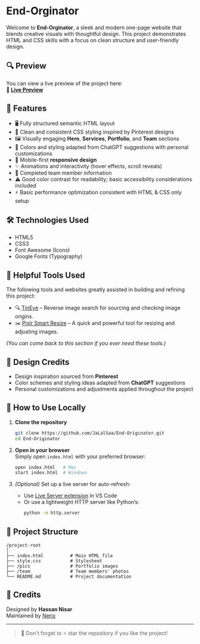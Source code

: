 
# End-Orginator

Welcome to **End-Orginator**, a sleek and modern one-page website that blends creative visuals with thoughtful design. This project demonstrates HTML and CSS skills with a focus on clean structure and user-friendly design.

## 🔍 Preview

You can view a live preview of the project here:  
**🔗 [Live Preview](https://JaLalSaa.github.io/End-Originator/)**  

## 📌 Features

- 🖥️ Fully structured semantic HTML layout
- 🎨 Clean and consistent CSS styling inspired by Pinterest designs
- 🖼️ Visually engaging **Hero**, **Services**, **Portfolio**, and **Team** sections
- 🎨 Colors and styling adapted from ChatGPT suggestions with personal customizations
- 📱 Mobile-first **responsive design**
- ✨ Animations and interactivity (hover effects, scroll reveals)
- 👥 Completed team member information
- ⚠️ Good color contrast for readability; basic accessibility considerations included
- ⚡ Basic performance optimization consistent with HTML & CSS only setup

## 🛠️ Technologies Used

- HTML5
- CSS3
- Font Awesome (Icons)
- Google Fonts (Typography)

## 🔧 Helpful Tools Used

The following tools and websites greatly assisted in building and refining this project:

- 🔍 [TinEye](https://tineye.com/) – Reverse image search for sourcing and checking image origins.
- ✂️ [Pixlr Smart Resize](https://pixlr.com/tools/smart-resize/) – A quick and powerful tool for resizing and adjusting images.

_(You can come back to this section if you ever need these tools.)_

## 🎨 Design Credits

- Design inspiration sourced from **Pinterest**
- Color schemes and styling ideas adapted from **ChatGPT** suggestions
- Personal customizations and adjustments applied throughout the project

## 🚀 How to Use Locally

1. **Clone the repository**  
   ```bash
   git clone https://github.com/JaLalSaa/End-Originator.git
   cd End-Originator
   ```

2. **Open in your browser**  
   Simply open `index.html` with your preferred browser:
   ```bash
   open index.html   # Mac
   start index.html  # Windows
   ```

3. *(Optional)* Set up a live server for auto-refresh:
   - Use [Live Server extension](https://marketplace.visualstudio.com/items?itemName=ritwickdey.LiveServer) in VS Code
   - Or use a lightweight HTTP server like Python’s:
     ```bash
     python -m http.server
     ```

## 📁 Project Structure

```
/project-root
│
├── index.html          # Main HTML file
├── style.css           # Stylesheet
├── /pics               # Portfolio images
├── /team               # Team members' photos
└── README.md           # Project documentation
```

## 👤 Credits

Designed by **Hassan Nisar**  
Maintained by [Nerix](https://github.com/JaLalSaa)

---

> 🌟 Don't forget to ⭐ star the repository if you like the project!